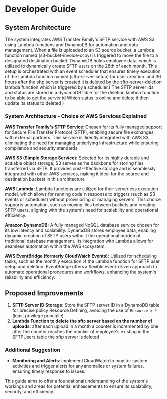 Developer Guide
===============

System Architecture
-------------------

The system integrates AWS Transfer Family's SFTP service with AWS S3, using Lambda functions and DynamoDB for automation and data management. When a file is uploaded to an S3 source bucket, a Lambda function named (s3-bucket-invoice-copy) is triggered to move the file to a designated destination bucket. DynamoDB holds employee data, which is utilized to dynamically create SFTP users on the 28th of each month. This setup is orchestrated with an event scheduler that ensures timely execution of the Lambda function named (sftp-server-setup) for user creation. and 36 hours after the sftp server is created it is deleted by the sftp-server-deletion lambda function which is triggered by a scheduler.( The SFTP server ids and status are stored in a dynamoDB table for the deletion lambda function to be able to get the server id Which status is online and delete it then update its status to deleted )
### System Architecture - Choice of AWS Services Explained

**AWS Transfer Family's SFTP Service:** Chosen for its fully managed support for Secure File Transfer Protocol (SFTP), enabling secure file exchanges with external partners. This service is directly integrated with AWS S3, eliminating the need for managing underlying infrastructure while ensuring compliance and security standards.

**AWS S3 (Simple Storage Service):** Selected for its highly durable and scalable object storage, S3 serves as the backbone for storing files transferred via SFTP. It provides cost-effective storage and is seamlessly integrated with other AWS services, making it ideal for the source and destination buckets in this architecture.

**AWS Lambda:** Lambda functions are utilized for their serverless execution model, which allows for running code in response to triggers (such as S3 events or schedules) without provisioning or managing servers. This choice supports automation, such as moving files between buckets and creating SFTP users, aligning with the system's need for scalability and operational efficiency.

**Amazon DynamoDB:** A fully managed NoSQL database service chosen for its low latency and scalability. DynamoDB stores employee data, enabling dynamic creation of SFTP users without the operational burden of traditional database management. Its integration with Lambda allows for seamless automation within the AWS ecosystem.

**AWS EventBridge (formerly CloudWatch Events):** Utilized for scheduling tasks, such as the monthly execution of the Lambda function for SFTP user setup and deletion. EventBridge offers a flexible event-driven approach to automate operational procedures and workflows, enhancing the system's reliability and efficiency.

Proposed Improvements
---------------------

1.  **SFTP Server ID Storage**: Store the SFTP server ID in a DynamoDB table for precise policy Resource Defining, avoiding the use of `Resource = *`(least privilege principle).
2.  **Lambda Function to delete the sftp server based on the number of uploads**: after each upload in a month a counter is incremented by one after the counter reaches the number of employee's existing in the SFTPUsers table the sftp server is deleted

### Additional Suggestion

*   **Monitoring and Alerts**: Implement CloudWatch to monitor system activities and trigger alerts for any anomalies or system failures, ensuring timely response to issues.

This guide aims to offer a foundational understanding of the system's workings and areas for potential enhancements to ensure its scalability, security, and efficiency.